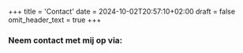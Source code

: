 +++
title = 'Contact'
date = 2024-10-02T20:57:10+02:00
draft = false
omit_header_text = true
+++

### Neem contact met mij op via: